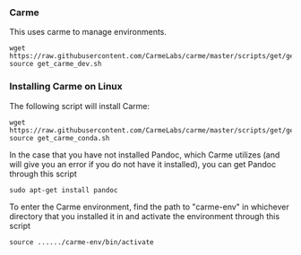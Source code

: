 
### Carme
This uses carme to manage environments. 
```
wget https://raw.githubusercontent.com/CarmeLabs/carme/master/scripts/get/get_carme_dev.sh
source get_carme_dev.sh
```

### Installing Carme on Linux
The following script will install Carme:
```
wget https://raw.githubusercontent.com/CarmeLabs/carme/master/scripts/get/get_carme_conda.sh
source get_carme_conda.sh
```
In the case that you have not installed Pandoc, which Carme utilizes (and will give you an error if you do not have it installed), you can get Pandoc through this script
```
sudo apt-get install pandoc
```
To enter the Carme environment, find the path to "carme-env" in whichever directory that you installed it in and activate the environment through this script
```
source ....../carme-env/bin/activate
```